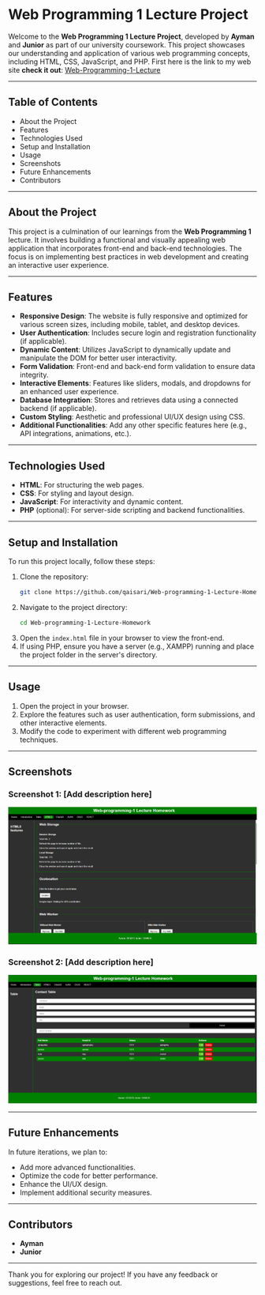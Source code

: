 # Web Programming 1 Lecture Project

Welcome to the **Web Programming 1 Lecture Project**, developed by **Ayman** and **Junior** as part of our university coursework. This project showcases our understanding and application of various web programming concepts, including HTML, CSS, JavaScript, and PHP.
First here is the link to my web site **check it out**: [Web-Programming-1-Lecture](http://web-programming-lecture.aymanandjunior.nhely.hu/pages/Home.html)

---

## Table of Contents

-   About the Project
-   Features
-   Technologies Used
-   Setup and Installation
-   Usage
-   Screenshots
-   Future Enhancements
-   Contributors

---

## About the Project

This project is a culmination of our learnings from the **Web Programming 1** lecture. It involves building a functional and visually appealing web application that incorporates front-end and back-end technologies. The focus is on implementing best practices in web development and creating an interactive user experience.

---

## Features

-   **Responsive Design**: The website is fully responsive and optimized for various screen sizes, including mobile, tablet, and desktop devices.
-   **User Authentication**: Includes secure login and registration functionality (if applicable).
-   **Dynamic Content**: Utilizes JavaScript to dynamically update and manipulate the DOM for better user interactivity.
-   **Form Validation**: Front-end and back-end form validation to ensure data integrity.
-   **Interactive Elements**: Features like sliders, modals, and dropdowns for an enhanced user experience.
-   **Database Integration**: Stores and retrieves data using a connected backend (if applicable).
-   **Custom Styling**: Aesthetic and professional UI/UX design using CSS.
-   **Additional Functionalities**: Add any other specific features here (e.g., API integrations, animations, etc.).

---

## Technologies Used

-   **HTML**: For structuring the web pages.
-   **CSS**: For styling and layout design.
-   **JavaScript**: For interactivity and dynamic content.
-   **PHP** (optional): For server-side scripting and backend functionalities.

---

## Setup and Installation

To run this project locally, follow these steps:

1.  Clone the repository:
    ```bash
    git clone https://github.com/qaisari/Web-programming-1-Lecture-Homework.git
    ```
2.  Navigate to the project directory:
    ```bash
    cd Web-programming-1-Lecture-Homework
    ```
3.  Open the `index.html` file in your browser to view the front-end.
4.  If using PHP, ensure you have a server (e.g., XAMPP) running and place the project folder in the server's directory.

---

## Usage

1.  Open the project in your browser.
2.  Explore the features such as user authentication, form submissions, and other interactive elements.
3.  Modify the code to experiment with different web programming techniques.

---

## Screenshots

### Screenshot 1: [Add description here]

![Screenshot 1](pictures/html5-1.png)

### Screenshot 2: [Add description here]

![Screenshot 2](pictures/new-table.png)

---

## Future Enhancements

In future iterations, we plan to:

-   Add more advanced functionalities.
-   Optimize the code for better performance.
-   Enhance the UI/UX design.
-   Implement additional security measures.

---

## Contributors

-   **Ayman**
-   **Junior**

---

Thank you for exploring our project! If you have any feedback or suggestions, feel free to reach out.
